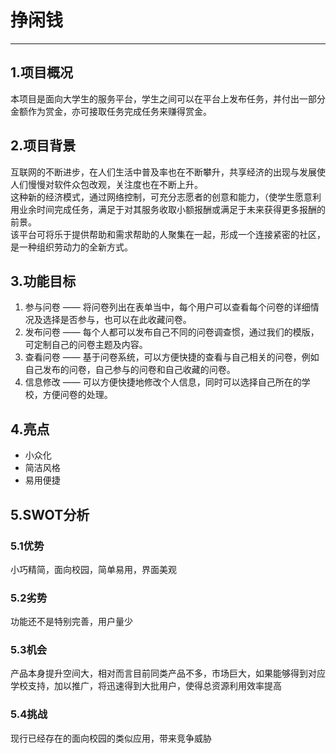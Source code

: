 # 挣闲钱

---

## 1.项目概况
本项目是面向大学生的服务平台，学生之间可以在平台上发布任务，并付出一部分金额作为赏金，亦可接取任务完成任务来赚得赏金。
## 2.项目背景
互联网的不断进步，在人们生活中普及率也在不断攀升，共享经济的出现与发展使人们慢慢对软件众包改观，关注度也在不断上升。  
这种新的经济模式，通过网络控制，可充分志愿者的创意和能力，（使学生愿意利用业余时间完成任务，满足于对其服务收取小额报酬或满足于未来获得更多报酬的前景。  
该平台可将乐于提供帮助和需求帮助的人聚集在一起，形成一个连接紧密的社区，是一种组织劳动力的全新方式。
## 3.功能目标
1. 参与问卷 —— 将问卷列出在表单当中，每个用户可以查看每个问卷的详细情况及选择是否参与，也可以在此收藏问卷。
2. 发布问卷 —— 每个人都可以发布自己不同的问卷调查惯，通过我们的模版，可定制自己的问卷主题及内容。
3. 查看问卷 —— 基于问卷系统，可以方便快捷的查看与自己相关的问卷，例如自己发布的问卷，自己参与的问卷和自己收藏的问卷。
4. 信息修改 —— 可以方便快捷地修改个人信息，同时可以选择自己所在的学校，方便问卷的处理。
## 4.亮点
 - 小众化
 - 简洁风格  
 - 易用便捷
## 5.SWOT分析
### 5.1优势
小巧精简，面向校园，简单易用，界面美观

### 5.2劣势
功能还不是特别完善，用户量少

### 5.3机会
产品本身提升空间大，相对而言目前同类产品不多，市场巨大，如果能够得到对应学校支持，加以推广，将迅速得到大批用户，使得总资源利用效率提高
### 5.4挑战
现行已经存在的面向校园的类似应用，带来竞争威胁
